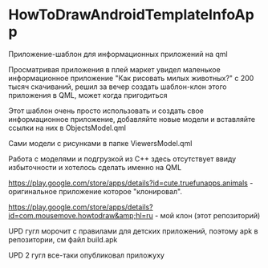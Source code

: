 # HowToDrawAndroidTemplateInfoApp
Приложение-шаблон для информационных приложений на qml 

Просматривая приложения в  плей маркет увидел маленькое информационное приложение "Как рисовать милых животных?" с 200 тысяч скачиваний, решил за вечер создать шаблон-клон этого приложения в QML, может когда пригодиться

Этот шаблон очень просто использовать и создать свое информационное приложение, добавляйте новые модели и вставляйте ссылки на них в ObjectsModel.qml

Cами модели с рисунками в папке ViewersModel.qml

Работа с моделями и подгрузкой из C++ здесь отсутствует ввиду избыточности и хотелось сделать именно на QML




https://play.google.com/store/apps/details?id=cute.truefunapps.animals - оригинальное приложение которое "клонировал".

https://play.google.com/store/apps/details?id=com.mousemove.howtodraw&amp;hl=ru - мой клон (этот репозиторий)

UPD гугл морочит с правилами для детских приложений, поэтому apk в репозитории, см файл build.apk


UPD 2 гугл все-таки опубликовал приложуху
